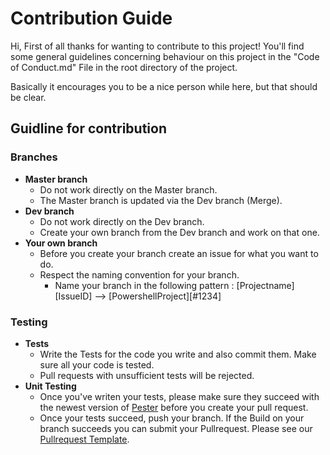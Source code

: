 # Contribution Guide
Hi, First of all thanks for wanting to contribute to this project! You'll find some general guidelines concerning behaviour on this project in the "Code of Conduct.md" File in the root directory of the project. 

Basically it encourages you to be a nice person while here, but that should be clear.

## Guidline for contribution

### Branches

* **Master branch** 
  * Do not work directly on the Master branch.
  * The Master branch is updated via the Dev branch (Merge).
* **Dev branch**
  * Do not work directly on the Dev branch.
  * Create your own branch from the Dev branch and work on that one.
* **Your own branch**
  * Before you create your branch create an issue for what you want to do.
  * Respect the naming convention for your branch.
    * Name your branch in the following pattern : [Projectname][IssueID] --> [PowershellProject][#1234]
    
### Testing

* **Tests**
  * Write the Tests for the code you write and also commit them. Make sure all your code is tested.
  * Pull requests with unsufficient tests will be rejected.
* **Unit Testing**
  * Once you've writen your tests, please make sure they succeed with the newest version of [Pester](https://github.com/pester/Pester) before you create your pull request.
  * Once your tests succeed, push your branch. If the Build on your branch succeeds you can submit your Pullrequest. Please see our [Pullrequest Template](Docs/PULL_REQUEST_TEMPLATE.md).  
  
  
